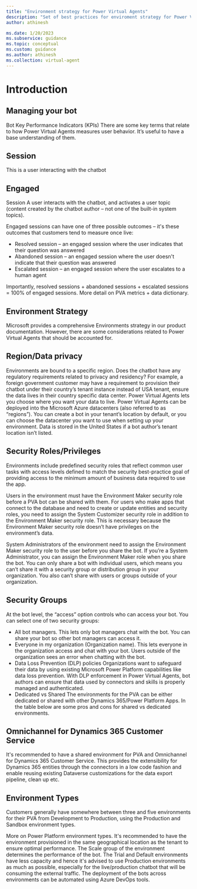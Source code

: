 ```yaml
---
title: "Environment strategy for Power Virtual Agents"
description: "Set of best practices for enviroment strategy for Power Virtual Agents"
author: athinesh

ms.date: 1/20/2023
ms.subservice: guidance
ms.topic: conceptual
ms.custom: guidance
ms.author: athinesh
ms.collection: virtual-agent
---
```

# Introduction

## Managing your bot

Bot Key Performance Indicators (KPIs) There are some key terms that relate to how Power Virtual Agents measures user behavior. It’s useful to have a base understanding of them.

## Session

This is a user interacting with the chatbot

## Engaged

Session A user interacts with the chatbot, and activates a user topic (content created by the chatbot author – not one of the built-in system topics).

<!-- Insert Image -->
  
Engaged sessions can have one of three possible outcomes – it's these outcomes that customers tend to measure once live:

- Resolved session – an engaged session where the user indicates that their question was answered
- Abandoned session – an engaged session where the user doesn't indicate that their question was answered
- Escalated session – an engaged session where the user escalates to a human agent
  
Importantly, resolved sessions + abandoned sessions + escalated sessions = 100% of engaged sessions. More detail on PVA metrics + data dictionary.

## Environment Strategy

Microsoft provides a comprehensive Environments strategy in our product documentation. However, there are some considerations related to Power Virtual Agents that should be accounted for.

## Region/Data privacy

Environments are bound to a specific region. Does the chatbot have any regulatory requirements related to privacy and residency? For example, a foreign government customer may have a requirement to provision their chatbot under their country’s tenant instance instead of USA tenant, ensure the data lives in their country specific data center. Power Virtual Agents lets you choose where you want your data to live. Power Virtual Agents can be deployed into the Microsoft Azure datacenters (also referred to as “regions”). You can create a bot in your tenant’s location by default, or you can choose the datacenter you want to use when setting up your environment. Data is stored in the United States if a bot author’s tenant location isn’t listed.

## Security Roles/Privileges

Environments include predefined security roles that reflect common user tasks with access levels defined to match the security best-practice goal of providing access to the minimum amount of business data required to use the app.

Users in the environment must have the Environment Maker security role before a PVA bot can be shared with them. For users who make apps that connect to the database and need to create or update entities and security roles, you need to assign the System Customizer security role in addition to the Environment Maker security role. This is necessary because the Environment Maker security role doesn’t have privileges on the environment’s data.

System Administrators of the environment need to assign the Environment Maker security role to the user before you share the bot. If you’re a System Administrator, you can assign the Environment Maker role when you share the bot. You can only share a bot with individual users, which means you can’t share it with a security group or distribution group in your organization. You also can’t share with users or groups outside of your organization.
  
## Security Groups

At the bot level, the “access” option controls who can access your bot. You can select one of two security groups:

- All bot managers. This lets only bot managers  chat with the bot. You can share your bot so other bot managers can access it.
- Everyone in my organization (Organization name). This lets everyone in the organization access and chat with your bot. Users outside of the organization sees an error when chatting with the bot.
- Data Loss Prevention (DLP) policies Organizations want to safeguard their data by using existing Microsoft Power Platform capabilities like data loss prevention. With DLP enforcement in Power Virtual Agents, bot authors can ensure that data used by connectors and skills is properly managed and authenticated.
- Dedicated vs Shared The environments for the PVA can be either dedicated or shared with other Dynamics 365/Power Platform Apps. In the table below are some pros and cons for shared vs dedicated environments.

## Omnichannel for Dynamics 365 Customer Service

It's recommended to have a shared environment for PVA and Omnichannel for Dynamics 365 Customer Service. This provides the extensibility for Dynamics 365 entities through the connectors in a low code fashion and enable reusing existing Dataverse customizations for the data export pipeline, clean up etc.

## Environment Types

 Customers generally have somewhere between three and five environments for their PVA from Development to Production, using the Production and Sandbox environment types.

More on Power Platform environment types.
It's recommended to have the environment provisioned in the same geographical location as the tenant to ensure optimal performance. The Scale group of the environment determines the performance of the bot. The Trial and Default environments have less capacity and hence it's advised to use Production environments as much as possible, especially for the live/production chatbot that will be consuming the external traffic. The deployment of the bots across environments can be automated using Azure DevOps tools.  

